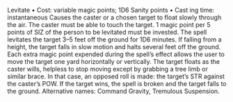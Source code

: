 Levitate
• Cost:  variable magic points; 1D6 Sanity points
•
 Cast
ing time: instantaneous
Causes the caster or a chosen target to float slowly through 
the air. The caster must be able to touch the target. 1 magic 
point per 5 points of SIZ of the person to be levitated must 
be invested. The spell levitates the target 3–5 feet off the 
ground for 1D6 minutes. If falling from a height, the target 
falls in slow motion and halts several feet off the ground. 
Each extra magic point expended during the spell’s effect 
allows the user to move the target one yard horizontally 
or vertically. The target floats as the caster wills, helpless 
to stop moving except by grabbing a tree limb or similar 
brace. In that case, an opposed roll is made: the target’s 
STR against the caster’s POW. If the target wins, the spell 
is broken and the target falls to the ground.
Alternative names: Command Gravity, Tremulous 
Suspension.

